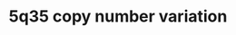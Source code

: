 ---
annotations:
- id: PW:0000013
  parent: disease pathway
  type: Pathway Ontology
  value: disease pathway
- id: DOID:14748
  parent: genetic disease
  type: Disease Ontology
  value: Sotos syndrome
authors:
- Ewoud
- Egonw
- Fehrhart
- AlexanderPico
- Khanspers
description: 'A deletion in the chromosomal region 5q35 can cause the rare genetic
  disorder Sotos syndrome. Sotos syndrome is characterised by psychiatric disorders
  (autism, intellectual disability, developmental delay) and excessive growth. Also,
  duplication of 5q35 have been recorded. '
last-edited: 2023-10-04
organisms:
- Homo sapiens
redirect_from:
- /index.php/Pathway:WP5380
- /instance/WP5380
- /instance/WP5380_r127451
revision: r127451
schema-jsonld:
- '@context': https://schema.org/
  '@id': https://wikipathways.github.io/pathways/WP5380.html
  '@type': Dataset
  creator:
    '@type': Organization
    name: WikiPathways
  description: 'A deletion in the chromosomal region 5q35 can cause the rare genetic
    disorder Sotos syndrome. Sotos syndrome is characterised by psychiatric disorders
    (autism, intellectual disability, developmental delay) and excessive growth. Also,
    duplication of 5q35 have been recorded. '
  keywords:
  - 6-Hydroxydopamine
  - ABHD5
  - ABL1
  - ABRAXAS1
  - ADAM10
  - ANKS4B
  - ARFGAP2
  - ARL10
  - Actin
  - B4GALT7
  - BABAM1
  - BABAM2
  - BARD1
  - BRCA1
  - BRCC3
  - CAPN3
  - CDHR2
  - CDHR5
  - CLTB
  - COX4I1
  - COX5A
  - COX5B
  - COX6A1
  - COX6B1
  - COX6C
  - COX7A1
  - COX7B
  - COX7C
  - COX8A
  - CXCR4
  - CYP7A1
  - Ca2+
  - D-fructose
  - D-fructose-6-phosphate
  - D-glucose
  - D-glucose 6-phosphate
  - DBN1
  - DDX41
  - DOK3
  - DRD2
  - Diacylglycerol
  - EED
  - EIF4E1B
  - F-Actin
  - F12
  - FAF2
  - FAM193B
  - FBXW7
  - FGF1
  - FGF19
  - FGFR4
  - FRS2
  - GAB1
  - GNAI1
  - GNAI2
  - GNAI3
  - GPRIN1
  - GRB2
  - GRIN1
  - GRIN2B
  - GRK6
  - H2AX
  - HIC2
  - HIGD2A
  - HIP1
  - HIP1R
  - HK3
  - High-mannose N-glycan group
  - Histone 3
  - IGF1R
  - INPP5D
  - Inositol 1,4,5-trisphosphate
  - JUN
  - KDM6B
  - KIAA1191
  - LMAN2
  - MAGED1
  - MAPK10
  - MAPK8
  - MAPK9
  - MAX
  - MIR1271
  - MIR4281
  - MT-CO1
  - MT-CO2
  - MT-CO3
  - MXD3
  - MYC
  - MYO7B
  - N-acetyl-D-galactosamine
  - NELFB
  - NOP16
  - NSD1
  - NTN1
  - Na+
  - O-glycans
  - O3-(4-Î²-D-galactosyl-Î²-D-xylosyl)-L-serine residue
  - O3-(Î²-D-xylosyl)-L-serine residue
  - PDLIM7
  - PFN3
  - PIK3R1
  - PLCG1
  - PNPLA2
  - PRELID1
  - PRR7
  - PTH
  - PTPN2
  - PTPRN2
  - Phosphate
  - Phosphatidylinositol 3-phosphate
  - Phosphatidylinositol 4,5-bisphosphate
  - Phosphatidylinositol 4-phosphate
  - Polyproline
  - RAB24
  - RGS14
  - RN7SL684P
  - RNA
  - RNF44
  - SIMC1
  - SLC34A1
  - SNCA
  - SNCB
  - SOS1
  - SRC
  - Staurosporine
  - TMED10
  - TMED2
  - TMED9
  - TPM2
  - TRIAP1
  - TSPAN17
  - UDP
  - UDP-Î±-D-galactose
  - UIMC1
  - UNC5A
  - USH1C
  - ZNF346
  - cardiolipins
  - dsDNA
  - phosphatidic acids
  license: CC0
  name: 5q35 copy number variation
seo: CreativeWork
title: 5q35 copy number variation
wpid: WP5380
---